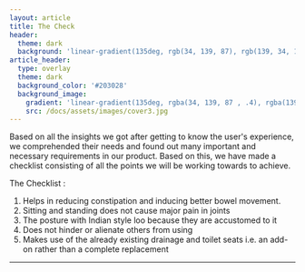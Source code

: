 ```yaml
---
layout: article
title: The Check
header:
  theme: dark
  background: 'linear-gradient(135deg, rgb(34, 139, 87), rgb(139, 34, 139))'
article_header:
  type: overlay
  theme: dark
  background_color: '#203028'
  background_image:
    gradient: 'linear-gradient(135deg, rgba(34, 139, 87 , .4), rgba(139, 34, 139, .4))'
    src: /docs/assets/images/cover3.jpg
---
```


Based on all the insights we got after getting to know the user's experience, we comprehended their needs and found out many important and necessary requirements in our product. Based on this, we have made a checklist consisting of all the points we will be working towards to achieve.

The Checklist : 

1. Helps in reducing constipation and inducing better bowel movement.
2. Sitting and standing does not cause major pain in joints
3. The posture with Indian style loo because they are accustomed to it
4. Does not hinder or alienate others from using
5. Makes use of the already existing drainage and toilet seats i.e. an add-on rather than a complete replacement



<!--more-->

---



